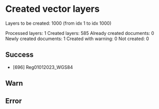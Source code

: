 # Created vector layers

Layers to be created: 1000 (from idx 1 to idx 1000)

Processed layers: 1
Created layers: 585
Already created documents: 0
Newly created documents: 1
Created with warning: 0
Not created: 0

## Success

- [696] Reg01012023_WGS84

## Warn

## Error
